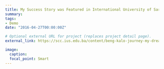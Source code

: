 ```yaml
---
title: My Success Story was Featured in International University of Sarajevo's Career Blog
summary: 
tags:
- Demo
date: "2016-04-27T00:00:00Z"

# Optional external URL for project (replaces project detail page).
external_link: https://scc.ius.edu.ba/content/beng-kalo-journey-my-dreams

image:
  caption: 
  focal_point: Smart
---
```

